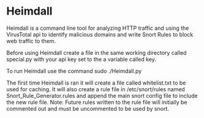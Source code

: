 # Heimdall

Heimdall is a command line tool for analyzing HTTP traffic and using the VirusTotal api to identify malicious domains and write Snort Rules to block web traffic to them.

Before using Heimdall create a file in the same working directory called special.py with your api key set to the a variable called key.

To run Heimdall use the command sudo ./Heimdall.py

The first time Heimdall is ran it will create a file called whitelist.txt to be used for caching. It will also create a rule file in /etc/snort/rules named Snort_Rule_Generator.rules and append the main snort config file to include the new rule file.
Note: Future rules written to the rule file will initially be commented out and must be uncommented to be used by snort.

